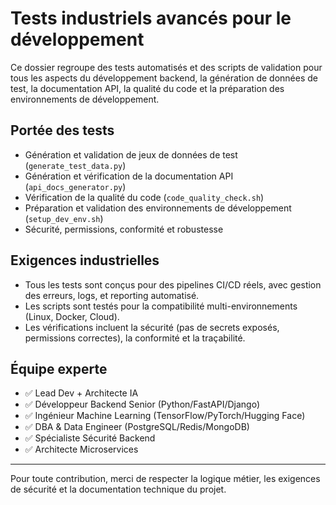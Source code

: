 # Tests industriels avancés pour le développement

Ce dossier regroupe des tests automatisés et des scripts de validation pour tous les aspects du développement backend, la génération de données de test, la documentation API, la qualité du code et la préparation des environnements de développement.

## Portée des tests
- Génération et validation de jeux de données de test (`generate_test_data.py`)
- Génération et vérification de la documentation API (`api_docs_generator.py`)
- Vérification de la qualité du code (`code_quality_check.sh`)
- Préparation et validation des environnements de développement (`setup_dev_env.sh`)
- Sécurité, permissions, conformité et robustesse

## Exigences industrielles
- Tous les tests sont conçus pour des pipelines CI/CD réels, avec gestion des erreurs, logs, et reporting automatisé.
- Les scripts sont testés pour la compatibilité multi-environnements (Linux, Docker, Cloud).
- Les vérifications incluent la sécurité (pas de secrets exposés, permissions correctes), la conformité et la traçabilité.

## Équipe experte
- ✅ Lead Dev + Architecte IA
- ✅ Développeur Backend Senior (Python/FastAPI/Django)
- ✅ Ingénieur Machine Learning (TensorFlow/PyTorch/Hugging Face)
- ✅ DBA & Data Engineer (PostgreSQL/Redis/MongoDB)
- ✅ Spécialiste Sécurité Backend
- ✅ Architecte Microservices

---

Pour toute contribution, merci de respecter la logique métier, les exigences de sécurité et la documentation technique du projet.